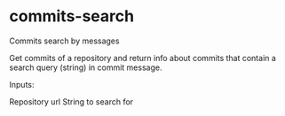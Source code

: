 # commits-search
Commits search by messages

Get commits of a repository and return info about commits that contain a search query (string) in commit message.

Inputs:

Repository url
String to search for
